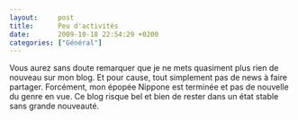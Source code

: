 ```yaml
---
layout:     post
title:      Peu d'activités
date:       2009-10-18 22:54:29 +0200
categories: ["Général"]
---
```


Vous aurez sans doute remarquer que je ne mets quasiment plus rien de nouveau sur mon blog. Et pour cause, tout
simplement pas de news à faire partager. Forcément, mon épopée Nippone est terminée et pas de nouvelle du genre en
vue. Ce blog risque bel et bien de rester dans un état stable sans grande nouveauté.